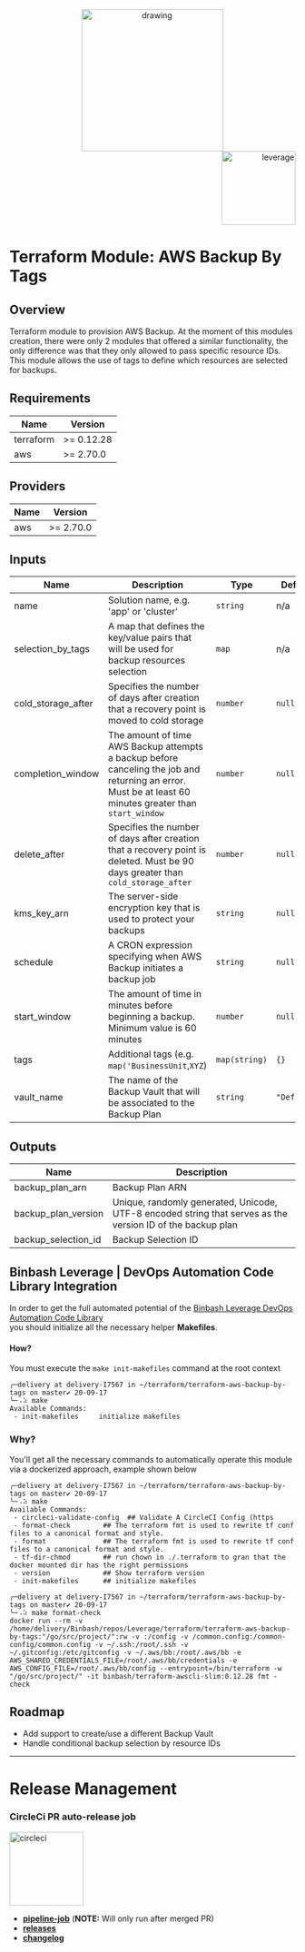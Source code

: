 <div align="center">
    <img src="https://raw.githubusercontent.com/binbashar/terraform-aws-backup-by-tags/master/figures/binbash-logo.png" 
    alt="drawing" width="250"/>
</div>
<div align="right">
  <img src="https://raw.githubusercontent.com/binbashar/terraform-aws-backup-by-tags/master/figures/binbash-leverage-terraform-logo.png"
   alt="leverage" width="130"/>
</div>

# Terraform Module: AWS Backup By Tags

## Overview
Terraform module to provision AWS Backup. At the moment of this modules creation, there were only 2 modules that
offered a similar functionality, the only difference was that they only allowed to pass specific resource IDs.
This module allows the use of tags to define which resources are selected for backups.

## Requirements

| Name | Version |
|------|---------|
| terraform | >= 0.12.28 |
| aws | >= 2.70.0 |

## Providers

| Name | Version |
|------|---------|
| aws | >= 2.70.0 |

## Inputs

| Name | Description | Type | Default | Required |
|------|-------------|------|---------|:--------:|
| name | Solution name, e.g. 'app' or 'cluster' | `string` | n/a | yes |
| selection\_by\_tags | A map that defines the key/value pairs that will be used for backup resources selection | `map` | n/a | yes |
| cold\_storage\_after | Specifies the number of days after creation that a recovery point is moved to cold storage | `number` | `null` | no |
| completion\_window | The amount of time AWS Backup attempts a backup before canceling the job and returning an error. Must be at least 60 minutes greater than `start_window` | `number` | `null` | no |
| delete\_after | Specifies the number of days after creation that a recovery point is deleted. Must be 90 days greater than `cold_storage_after` | `number` | `null` | no |
| kms\_key\_arn | The server-side encryption key that is used to protect your backups | `string` | `null` | no |
| schedule | A CRON expression specifying when AWS Backup initiates a backup job | `string` | `null` | no |
| start\_window | The amount of time in minutes before beginning a backup. Minimum value is 60 minutes | `number` | `null` | no |
| tags | Additional tags (e.g. `map('BusinessUnit`,`XYZ`) | `map(string)` | `{}` | no |
| vault\_name | The name of the Backup Vault that will be associated to the Backup Plan | `string` | `"Default"` | no |

## Outputs

| Name | Description |
|------|-------------|
| backup\_plan\_arn | Backup Plan ARN |
| backup\_plan\_version | Unique, randomly generated, Unicode, UTF-8 encoded string that serves as the version ID of the backup plan |
| backup\_selection\_id | Backup Selection ID |

## Binbash Leverage | DevOps Automation Code Library Integration

In order to get the full automated potential of the
[Binbash Leverage DevOps Automation Code Library](https://leverage.binbash.com.ar/how-it-works/code-library/code-library/)  
you should initialize all the necessary helper **Makefiles**. 

#### How? 
You must execute the `make init-makefiles` command  at the root context

     
```shell
╭─delivery at delivery-I7567 in ~/terraform/terraform-aws-backup-by-tags on master✔ 20-09-17
╰─⠠⠵ make
Available Commands:
 - init-makefiles     initialize makefiles

``` 

### Why? 
You'll get all the necessary commands to automatically operate this module via a dockerized approach, 
example shown below

```shell
╭─delivery at delivery-I7567 in ~/terraform/terraform-aws-backup-by-tags on master✔ 20-09-17
╰─⠠⠵ make
Available Commands:
 - circleci-validate-config  ## Validate A CircleCI Config (https
 - format-check        ## The terraform fmt is used to rewrite tf conf files to a canonical format and style.
 - format              ## The terraform fmt is used to rewrite tf conf files to a canonical format and style.
 - tf-dir-chmod        ## run chown in ./.terraform to gran that the docker mounted dir has the right permissions
 - version             ## Show terraform version
 - init-makefiles      ## initialize makefiles
``` 

```shell
╭─delivery at delivery-I7567 in ~/terraform/terraform-aws-backup-by-tags on master✔ 20-09-17
╰─⠠⠵ make format-check 
docker run --rm -v /home/delivery/Binbash/repos/Leverage/terraform/terraform-aws-backup-by-tags:"/go/src/project/":rw -v :/config -v /common.config:/common-config/common.config -v ~/.ssh:/root/.ssh -v ~/.gitconfig:/etc/gitconfig -v ~/.aws/bb:/root/.aws/bb -e AWS_SHARED_CREDENTIALS_FILE=/root/.aws/bb/credentials -e AWS_CONFIG_FILE=/root/.aws/bb/config --entrypoint=/bin/terraform -w "/go/src/project/" -it binbash/terraform-awscli-slim:0.12.28 fmt -check
```

## Roadmap
* Add support to create/use a different Backup Vault
* Handle conditional backup selection by resource IDs

---

# Release Management
### CircleCi PR auto-release job

<div align="left">
  <img src="https://raw.githubusercontent.com/binbashar/terraform-aws-backup-by-tags/master/figures/circleci-logo.png" 
  alt="circleci" width="130"/>
</div>

- [**pipeline-job**](https://circleci.com/gh/binbashar/terraform-aws-backup-by-tags) (**NOTE:** Will only run after merged PR)
- [**releases**](https://github.com/binbashar/terraform-aws-backup-by-tags/releases)
- [**changelog**](https://github.com/binbashar/terraform-aws-backup-by-tags/blob/master/CHANGELOG.md)
